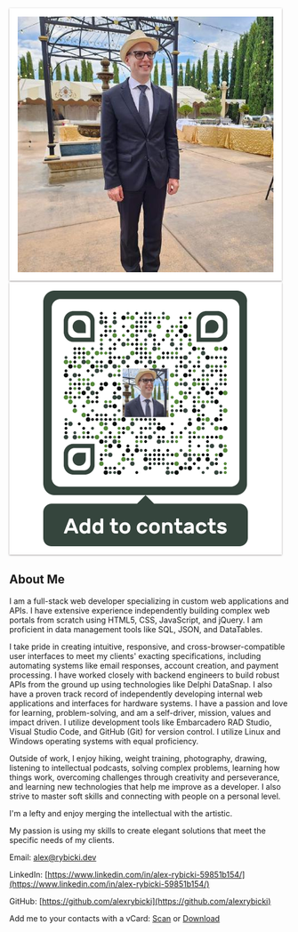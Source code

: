 
<div class="scene scene--card">
  <div class="card">
    <div class="card__face card__face--front">
      <img
          src="assets/me.jpg"
          alt="Click me"
          title="Click me"
          style="  padding: 15px 15px 15px;  background-color: white;
                box-shadow: 0 1px 3px rgba(34, 25, 25, 0.4); 
                -moz-box-shadow: 0 1px 2px rgba(34,25,25,0.4); 
                -webkit-box-shadow: 0 1px 3px rgba(34, 25, 25, 0.4);">
    </div>
    <div class="card__face card__face--back">
      <img
        src="assets/Static-vCard460.png"
        alt="alex.rybicki.dev"
        title="alex.rybicki.dev"
        style="padding: 15px 15px 15px;  background-color: white;
                box-shadow: 0 1px 3px rgba(34, 25, 25, 0.4);
                -moz-box-shadow: 0 1px 2px rgba(34,25,25,0.4);
                -webkit-box-shadow: 0 1px 3px rgba(34, 25, 25, 0.4);">
    </div>
  </div>
</div>

## About Me

I am a full-stack web developer specializing in custom web applications and APIs. I have extensive experience independently building complex web portals from scratch using HTML5, CSS, JavaScript, and jQuery. I am proficient in data management tools like SQL, JSON, and DataTables.

I take pride in creating intuitive, responsive, and cross-browser-compatible user interfaces to meet my clients' exacting specifications, including automating systems like email responses, account creation, and payment processing. I have worked closely with backend engineers to build robust APIs from the ground up using technologies like Delphi DataSnap.
I also have a proven track record of independently developing internal web applications and interfaces for hardware systems. I have a passion and love for learning, problem-solving, and am a self-driver, mission, values and impact driven.
I utilize development tools like Embarcadero RAD Studio, Visual Studio Code, and GitHub (Git) for version control. I utilize Linux and Windows operating systems with equal proficiency.

Outside of work, I enjoy hiking, weight training, photography, drawing, listening to intellectual podcasts, solving complex problems, learning how things work, overcoming challenges through creativity and perseverance, and learning new technologies that help me improve as a developer. I also strive to master soft skills and connecting with people on a personal level.

I'm a lefty and enjoy merging the intellectual with the artistic.

My passion is using my skills to create elegant solutions that meet the specific needs of my clients.

Email: [alex@rybicki.dev](mailto:alex@rybicki.dev)

LinkedIn: [https://www.linkedin.com/in/alex-rybicki-59851b154/](https://www.linkedin.com/in/alex-rybicki-59851b154/)

GitHub: [https://github.com/alexrybicki](https://github.com/alexrybicki)

Add me to your contacts with a vCard: [Scan](assets/alex-vcard.png) or [Download](assets/alex-vcard.vcf)
